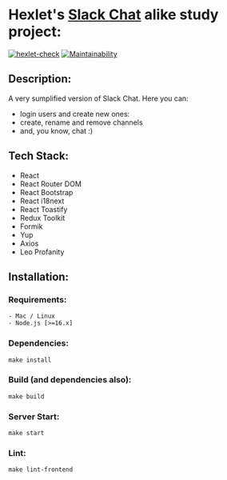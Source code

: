 # Hexlet's [Slack Chat](https://slack-chat-xr7s.onrender.com/) alike study project:
[![hexlet-check](https://github.com/MaxGre99/Slack-Chat/actions/workflows/hexlet-check.yml/badge.svg)](https://github.com/MaxGre99/Slack-Chat/actions/workflows/hexlet-check.yml)
[![Maintainability](https://api.codeclimate.com/v1/badges/c93b3451e09debd3845d/maintainability)](https://codeclimate.com/github/MaxGre99/Slack-Chat/maintainability)

## Description: 
A very sumplified version of Slack Chat. Here you can:
* login users and create new ones:
* create, rename and remove channels
* and, you know, chat :)

## Tech Stack:
* React
* React Router DOM
* React Bootstrap
* React i18next
* React Toastify 
* Redux Toolkit
* Formik
* Yup
* Axios
* Leo Profanity

## Installation:
  ### Requirements:
    - Mac / Linux
    - Node.js [>=16.x]

  ### Dependencies:
    make install

  ### Build (and dependencies also):
    make build

  ### Server Start:
    make start

  ### Lint:
    make lint-frontend